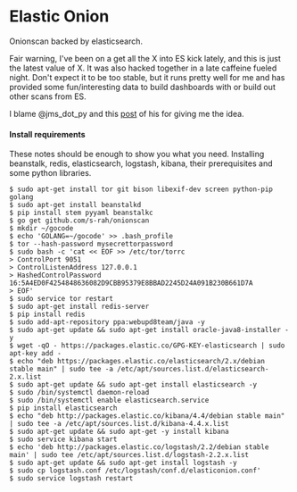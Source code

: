 # Elastic Onion
Onionscan backed by elasticsearch.

Fair warning, I've been on a get all the X into ES kick lately, and this is just 
the latest value of X. It was also hacked together in a late caffeine fueled night.
Don't expect it to be too stable, but it runs pretty well for me and has provided 
some fun/interesting data to build dashboards with or build out other scans from ES.

I blame @jms_dot_py and 
this [post](http://www.automatingosint.com/blog/2016/07/dark-web-osint-with-python-and-onionscan-part-one/) of his for giving me the idea.

#### Install requirements
These notes should be enough to show you what you need. Installing beanstalk, redis, elasticsearch, logstash, kibana, their prerequisites and some python libraries.

```
$ sudo apt-get install tor git bison libexif-dev screen python-pip golang
$ sudo apt-get install beanstalkd
$ pip install stem pyyaml beanstalkc
$ go get github.com/s-rah/onionscan
$ mkdir ~/gocode
$ echo 'GOLANG=~/gocode' >> .bash_profile
$ tor --hash-password mysecrettorpassword
$ sudo bash -c 'cat << EOF >> /etc/tor/torrc
> ControlPort 9051
> ControlListenAddress 127.0.0.1
> HashedControlPassword 16:5A4ED0F4254848636082D9CBB95379E8BBAD2245D24A091B230B661D7A
> EOF'
$ sudo service tor restart
$ sudo apt-get install redis-server
$ pip install redis
$ sudo add-apt-repository ppa:webupd8team/java -y
$ sudo apt-get update && sudo apt-get install oracle-java8-installer -y
$ wget -qO - https://packages.elastic.co/GPG-KEY-elasticsearch | sudo apt-key add -
$ echo "deb https://packages.elastic.co/elasticsearch/2.x/debian stable main" | sudo tee -a /etc/apt/sources.list.d/elasticsearch-2.x.list
$ sudo apt-get update && sudo apt-get install elasticsearch -y
$ sudo /bin/systemctl daemon-reload
$ sudo /bin/systemctl enable elasticsearch.service
$ pip install elasticsearch
$ echo "deb http://packages.elastic.co/kibana/4.4/debian stable main" | sudo tee -a /etc/apt/sources.list.d/kibana-4.4.x.list
$ sudo apt-get update && sudo apt-get -y install kibana
$ sudo service kibana start
$ echo 'deb http://packages.elastic.co/logstash/2.2/debian stable main' | sudo tee /etc/apt/sources.list.d/logstash-2.2.x.list
$ sudo apt-get update && sudo apt-get install logstash -y
$ sudo cp logstash.conf /etc/logstash/conf.d/elasticonion.conf'
$ sudo service logstash restart
```